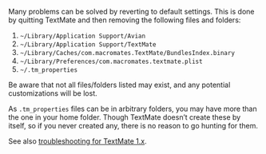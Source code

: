 Many problems can be solved by reverting to default settings. This is done by quitting TextMate and then removing the following files and folders:

 1. `~/Library/Application Support/Avian`
 1. `~/Library/Application Support/TextMate`
 1. `~/Library/Caches/com.macromates.TextMate/BundlesIndex.binary`
 1. `~/Library/Preferences/com.macromates.textmate.plist`
 1. `~/.tm_properties`

Be aware that not all files/folders listed may exist, and any potential customizations will be lost.

As `.tm_properties` files can be in arbitrary folders, you may have more than the one in your home folder. Though TextMate doesn’t create these by itself, so if you never created any, there is no reason to go hunting for them.

See also [troubleshooting for TextMate 1.x](http://wiki.macromates.com/Troubleshooting/).